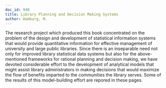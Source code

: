 ```yaml
---
doc_id: 948
title: Library Planning and Decision Making Systems
author: Hamburg, M.
---
```


The research project which produced this book concentrated on the problem
of the design and development of statistical information systems that would
provide quantitative information for effective management of university and
large public libraries.  Since there is an inseparable need not only for
improved library statistical data systems but also for the above-mentioned
frameworks for rational planning and decision making, we have devoted
considerable effort to the development of analytical models that might assist
library administrators in making decisions that would maximize the flow of
benefits imparted to the communities the library serves.  Some of the results of
this model-building effort are repored in these pages.